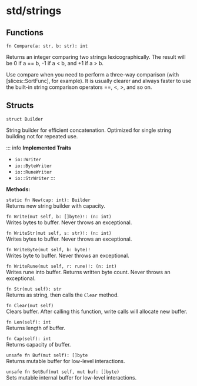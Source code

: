 # std/strings

## Functions

```jule
fn Compare(a: str, b: str): int
```
Returns an integer comparing two strings lexicographically. The result will be 0 if a == b, -1 if a < b, and +1 if a > b.

Use compare when you need to perform a three-way comparison (with \[slices::SortFunc\], for example). It is usually clearer and always faster to use the built-in string comparison operators ==, <, >, and so on.

## Structs

```jule
struct Builder
```
String builder for efficient concatenation.
Optimized for single string building not for repeated use.

::: info
**Implemented Traits**
- `io::Writer`
- `io::ByteWriter`
- `io::RuneWriter`
- `io::StrWriter`
:::

**Methods:**

`static fn New(cap: int): Builder`\
Returns new string builder with capacity.

`fn Write(mut self, b: []byte)!: (n: int)`\
Writes bytes to buffer. Never throws an exceptional.

`fn WriteStr(mut self, s: str)!: (n: int)`\
Writes bytes to buffer. Never throws an exceptional.

`fn WriteByte(mut self, b: byte)!`\
Writes byte to buffer. Never throws an exceptional.

`fn WriteRune(mut self, r: rune)!: (n: int)`\
Writes rune into buffer. Returns written byte count. Never throws an exceptional.

`fn Str(mut self): str`\
Returns as string, then calls the `Clear` method.

`fn Clear(mut self)`\
Clears buffer.
After calling this function, write calls will allocate new buffer.

`fn Len(self): int`\
Returns length of buffer.

`fn Cap(self): int`\
Returns capacity of buffer.

`unsafe fn Buf(mut self): []byte`\
Returns mutable buffer for low-level interactions.

`unsafe fn SetBuf(mut self, mut buf: []byte)`\
Sets mutable internal buffer for low-level interactions.